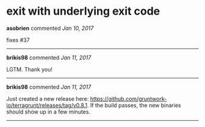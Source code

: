 # exit with underlying exit code

**asobrien** commented *Jan 10, 2017*

fixes #37 
<br />
***


**brikis98** commented *Jan 11, 2017*

LGTM. Thank you!
***

**brikis98** commented *Jan 11, 2017*

Just created a new release here: https://github.com/gruntwork-io/terragrunt/releases/tag/v0.8.1. If the build passes, the new binaries should show up in a few minutes.
***

